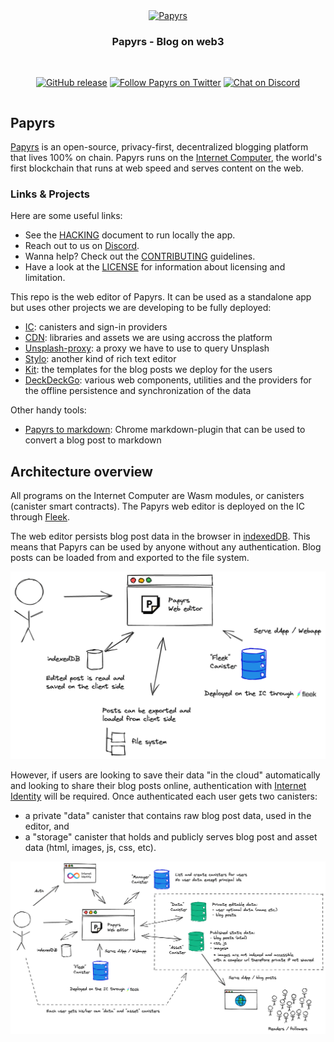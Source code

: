<div align="center" style="display:flex;flex-direction:column;">
  <a href="https://papy.rs/">
    <img src="https://github.com/papyrs/papyrs/raw/main/static/icons/icon-256x256.png" width="140px" alt="Papyrs" role="presentation" />
  </a>

  <h3>Papyrs - Blog on web3</h3>

  <br/>

[![GitHub release](https://img.shields.io/github/release/papyrs/papyrs/all?logo=GitHub&style=flat-square)](https://github.com/papyrs/papyrs/releases/latest)
[![Follow Papyrs on Twitter](https://img.shields.io/twitter/follow/papyrsapp.svg?label=follow+papyrs&logo=twitter&style=flat-square)](https://twitter.com/PapyrsApp)
[![Chat on Discord](https://img.shields.io/badge/chat-Discord-lightgrey?logo=Discord&style=flat-square)](https://discord.gg/EV76WqDuZW)

</div>

## Papyrs

[Papyrs] is an open-source, privacy-first, decentralized blogging platform that lives 100% on chain. Papyrs runs on the [Internet Computer](https://smartcontracts.org/), the world's first blockchain that runs at web speed and serves content on the web.

### Links & Projects

Here are some useful links:

- See the [HACKING](HACKING.md) document to run locally the app.
- Reach out to us on [Discord](https://discord.gg/EV76WqDuZW).
- Wanna help? Check out the [CONTRIBUTING](CONTRIBUTING.md) guidelines.
- Have a look at the [LICENSE](LICENSE.md) for information about licensing and limitation.

This repo is the web editor of Papyrs. It can be used as a standalone app but uses other projects we are developing to be fully deployed:

- [IC](https://github.com/papyrs/ic): canisters and sign-in providers
- [CDN](https://github.com/papyrs/cdn): libraries and assets we are using accross the platform
- [Unsplash-proxy](https://github.com/papyrs/unsplash-proxy): a proxy we have to use to query Unsplash
- [Stylo](https://github.com/papyrs/stylo): another kind of rich text editor
- [Kit](https://github.com/papyrs/kit): the templates for the blog posts we deploy for the users
- [DeckDeckGo](https://github.com/deckgo/deckdeckgo/): various web components, utilities and the providers for the offline persistence and synchronization of the data

Other handy tools:

- [Papyrs to markdown](https://chrome.google.com/webstore/detail/papyrs-to-markdown/caacmbgdcjpdpmccocmbiljodkbkjglh): Chrome markdown-plugin that can be used to convert a blog post to markdown

## Architecture overview

All programs on the Internet Computer are Wasm modules, or canisters (canister smart contracts). The Papyrs web editor is deployed on the IC through [Fleek](https://fleek.co).

The web editor persists blog post data in the browser in [indexedDB](https://developer.mozilla.org/fr/docs/Web/API/IndexedDB_API). This means that Papyrs can be used by anyone without any authentication. Blog posts can be loaded from and exported to the file system.

![Architecture with offline data only](/docs/papyrs-architecture-offline.png) <!-- this is an excalidraw.com image, source is docs/papyrs-architecture -->

However, if users are looking to save their data "in the cloud" automatically and looking to share their blog posts online, authentication with [Internet Identity](https://identity.ic0.app/) will be required. Once authenticated each user gets two canisters:

- a private "data" canister that contains raw blog post data, used in the editor, and
- a "storage" canister that holds and publicly serves blog post and asset data (html, images, js, css, etc).

![Architecture with online canisters](/docs/papyrs-architecture-ic.png) <!-- this is an excalidraw.com image, source is docs/papyrs-architecture -->

[papyrs]: https://papy.rs
